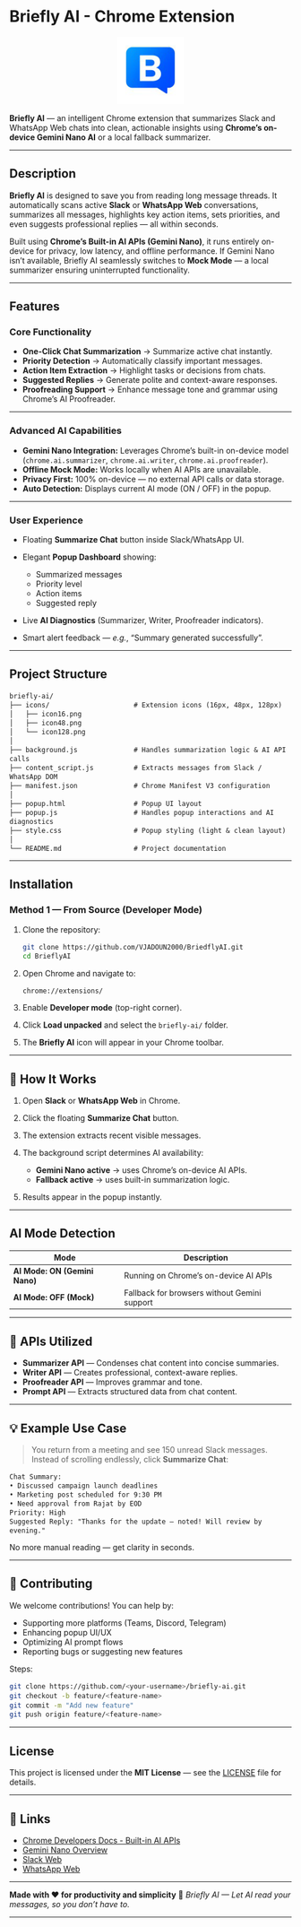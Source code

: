 # **Briefly AI - Chrome Extension**

<p align="center">
  <img src="icons/icon128.png" alt="Briefly AI Logo" width="120"/>
</p>

**Briefly AI** — an intelligent Chrome extension that summarizes Slack and WhatsApp Web chats into clean, actionable insights using **Chrome’s on-device Gemini Nano AI** or a local fallback summarizer.

---

## Description

**Briefly AI** is designed to save you from reading long message threads.
It automatically scans active **Slack** or **WhatsApp Web** conversations, summarizes all messages, highlights key action items, sets priorities, and even suggests professional replies — all within seconds.

Built using **Chrome’s Built-in AI APIs (Gemini Nano)**, it runs entirely on-device for privacy, low latency, and offline performance.
If Gemini Nano isn’t available, Briefly AI seamlessly switches to **Mock Mode** — a local summarizer ensuring uninterrupted functionality.

---

## Features

### Core Functionality

* **One-Click Chat Summarization** → Summarize active chat instantly.
* **Priority Detection** → Automatically classify important messages.
* **Action Item Extraction** → Highlight tasks or decisions from chats.
* **Suggested Replies** → Generate polite and context-aware responses.
* **Proofreading Support** → Enhance message tone and grammar using Chrome’s AI Proofreader.

---

### Advanced AI Capabilities

* **Gemini Nano Integration:** Leverages Chrome’s built-in on-device model (`chrome.ai.summarizer`, `chrome.ai.writer`, `chrome.ai.proofreader`).
* **Offline Mock Mode:** Works locally when AI APIs are unavailable.
* **Privacy First:** 100% on-device — no external API calls or data storage.
* **Auto Detection:** Displays current AI mode (ON / OFF) in the popup.

---

### User Experience

* Floating **Summarize Chat** button inside Slack/WhatsApp UI.
* Elegant **Popup Dashboard** showing:

  * Summarized messages
  * Priority level
  * Action items
  * Suggested reply
* Live **AI Diagnostics** (Summarizer, Writer, Proofreader indicators).
* Smart alert feedback — *e.g.*, “Summary generated successfully”.

---

## Project Structure

```
briefly-ai/
├── icons/                     # Extension icons (16px, 48px, 128px)
│   ├── icon16.png
│   ├── icon48.png
│   └── icon128.png
│
├── background.js              # Handles summarization logic & AI API calls
├── content_script.js          # Extracts messages from Slack / WhatsApp DOM
├── manifest.json              # Chrome Manifest V3 configuration
│
├── popup.html                 # Popup UI layout
├── popup.js                   # Handles popup interactions and AI diagnostics
├── style.css                  # Popup styling (light & clean layout)
│
└── README.md                  # Project documentation
```

---

## Installation

### Method 1 — From Source (Developer Mode)

1. Clone the repository:

   ```bash
   git clone https://github.com/VJADOUN2000/BriedflyAI.git
   cd BrieflyAI
   ```
2. Open Chrome and navigate to:

   ```
   chrome://extensions/
   ```
3. Enable **Developer mode** (top-right corner).
4. Click **Load unpacked** and select the `briefly-ai/` folder.
5. The **Briefly AI** icon will appear in your Chrome toolbar.

---

## 🧪 How It Works

1. Open **Slack** or **WhatsApp Web** in Chrome.
2. Click the floating **Summarize Chat** button.
3. The extension extracts recent visible messages.
4. The background script determines AI availability:

   * **Gemini Nano active** → uses Chrome’s on-device AI APIs.
   * **Fallback active** → uses built-in summarization logic.
5. Results appear in the popup instantly.

---

## AI Mode Detection

| Mode                             | Description                                  |
| -------------------------------- | -------------------------------------------- |
| **AI Mode: ON (Gemini Nano)** | Running on Chrome’s on-device AI APIs        |
| **AI Mode: OFF (Mock)**       | Fallback for browsers without Gemini support |

---

## 🤖 APIs Utilized

* **Summarizer API** — Condenses chat content into concise summaries.
* **Writer API** — Creates professional, context-aware replies.
* **Proofreader API** — Improves grammar and tone.
* **Prompt API** — Extracts structured data from chat content.

---

## 💡 Example Use Case

> You return from a meeting and see 150 unread Slack messages.
> Instead of scrolling endlessly, click **Summarize Chat**:

```
Chat Summary:
• Discussed campaign launch deadlines  
• Marketing post scheduled for 9:30 PM  
• Need approval from Rajat by EOD  
Priority: High  
Suggested Reply: "Thanks for the update — noted! Will review by evening."
```

No more manual reading — get clarity in seconds.

---

## 🤝 Contributing

We welcome contributions! You can help by:

* Supporting more platforms (Teams, Discord, Telegram)
* Enhancing popup UI/UX
* Optimizing AI prompt flows
* Reporting bugs or suggesting new features

Steps:

```bash
git clone https://github.com/<your-username>/briefly-ai.git
git checkout -b feature/<feature-name>
git commit -m "Add new feature"
git push origin feature/<feature-name>
```

---

## License

This project is licensed under the **MIT License** — see the [LICENSE](LICENSE) file for details.

---

## 🔗 Links

* [Chrome Developers Docs - Built-in AI APIs](https://developer.chrome.com/docs/ai/)
* [Gemini Nano Overview](https://ai.google.dev/gemini)
* [Slack Web](https://slack.com/)
* [WhatsApp Web](https://web.whatsapp.com/)

---

**Made with ❤️ for productivity and simplicity**
💬 *Briefly AI — Let AI read your messages, so you don’t have to.*

---


